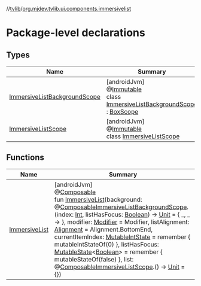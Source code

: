 //[tvlib](../../index.md)/[org.mjdev.tvlib.ui.components.immersivelist](index.md)

# Package-level declarations

## Types

| Name | Summary |
|---|---|
| [ImmersiveListBackgroundScope](-immersive-list-background-scope/index.md) | [androidJvm]<br>@[Immutable](https://developer.android.com/reference/kotlin/androidx/compose/runtime/Immutable.html)<br>class [ImmersiveListBackgroundScope](-immersive-list-background-scope/index.md) : [BoxScope](https://developer.android.com/reference/kotlin/androidx/compose/foundation/layout/BoxScope.html) |
| [ImmersiveListScope](-immersive-list-scope/index.md) | [androidJvm]<br>@[Immutable](https://developer.android.com/reference/kotlin/androidx/compose/runtime/Immutable.html)<br>class [ImmersiveListScope](-immersive-list-scope/index.md) |

## Functions

| Name | Summary |
|---|---|
| [ImmersiveList](-immersive-list.md) | [androidJvm]<br>@[Composable](https://developer.android.com/reference/kotlin/androidx/compose/runtime/Composable.html)<br>fun [ImmersiveList](-immersive-list.md)(background: @[Composable](https://developer.android.com/reference/kotlin/androidx/compose/runtime/Composable.html)[ImmersiveListBackgroundScope](-immersive-list-background-scope/index.md).(index: [Int](https://kotlinlang.org/api/latest/jvm/stdlib/kotlin/-int/index.html), listHasFocus: [Boolean](https://kotlinlang.org/api/latest/jvm/stdlib/kotlin/-boolean/index.html)) -&gt; [Unit](https://kotlinlang.org/api/latest/jvm/stdlib/kotlin/-unit/index.html) = { _, _ -&gt; }, modifier: [Modifier](https://developer.android.com/reference/kotlin/androidx/compose/ui/Modifier.html) = Modifier, listAlignment: [Alignment](https://developer.android.com/reference/kotlin/androidx/compose/ui/Alignment.html) = Alignment.BottomEnd, currentItemIndex: [MutableIntState](https://developer.android.com/reference/kotlin/androidx/compose/runtime/MutableIntState.html) = remember { mutableIntStateOf(0) }, listHasFocus: [MutableState](https://developer.android.com/reference/kotlin/androidx/compose/runtime/MutableState.html)&lt;[Boolean](https://kotlinlang.org/api/latest/jvm/stdlib/kotlin/-boolean/index.html)&gt; = remember { mutableStateOf(false) }, list: @[Composable](https://developer.android.com/reference/kotlin/androidx/compose/runtime/Composable.html)[ImmersiveListScope](-immersive-list-scope/index.md).() -&gt; [Unit](https://kotlinlang.org/api/latest/jvm/stdlib/kotlin/-unit/index.html) = {}) |
